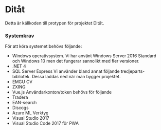 # Ditåt
Detta är källkoden till protypen för projektet Ditåt.

### Systemkrav
För att köra systemet behövs följande:
*	Windows operativsystem. Vi har använt Windows Server 2016 Standard och Windows 10 men det fungerar sannolikt med fler versioner.
*	.NET 4
*	SQL Server Express
Vi använder bland annat följande tredjeparts-bibliotek. Dessa laddas ned när man bygger projektet.
*	EMGU CV
*	ZXING
*	Vue.js
Användarkonton/token behövs för följande
*	Tradera
*	EAN-search
*	Discogs
*	Azure ML
Verktyg
*	Visual Studio 2017
*	Visual Studio Code 2017 för PWA
